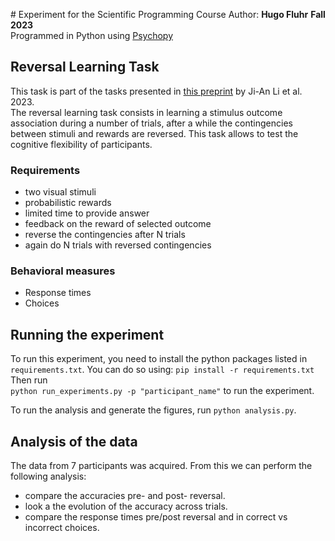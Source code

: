 # Experiment for the Scientific Programming Course
Author: **Hugo Fluhr**
**Fall 2023**  
Programmed in Python using [Psychopy](https://www.psychopy.org/)

## Reversal Learning Task
This task is part of the tasks presented in [this preprint](https://www.biorxiv.org/content/10.1101/2023.04.12.536629v2.abstract) by Ji-An Li et al. 2023.  
The reversal learning task consists in learning a stimulus outcome association during a number of trials, after a while the contingencies between stimuli and rewards are reversed. This task allows to test the cognitive flexibility of participants.

### Requirements
- two visual stimuli
- probabilistic rewards
- limited time to provide answer
- feedback on the reward of selected outcome
- reverse the contingencies after N trials
- again do N trials with reversed contingencies

### Behavioral measures
- Response times
- Choices

## Running the experiment
To run this experiment, you need to install the python packages listed in `requirements.txt`. You can do so using:
`pip install -r requirements.txt`  
Then run  
`python run_experiments.py -p "participant_name"` 
to run the experiment.

To run the analysis and generate the figures, run 
`python analysis.py`.

## Analysis of the data
The data from 7 participants was acquired. From this we can perform the following analysis:
- compare the accuracies pre- and post- reversal.
- look a the evolution of the accuracy across trials.
- compare the response times pre/post reversal and in correct vs incorrect choices.